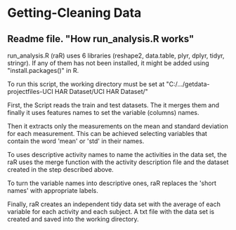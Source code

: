 # Getting-Cleaning Data
## Readme file. "How run_analysis.R works"

run_analysis.R (raR) uses 6 libraries (reshape2, data.table, plyr, dplyr, tidyr, stringr). If any of them has not been installed, it might be added using "install.packages()" in R.

To run this script, the working directory must be set at "C:/.../getdata-projectfiles-UCI HAR Dataset/UCI HAR Dataset/"

First, the Script reads the train and test datasets. The it merges them and finally it uses features names to set the variable (columns) names.

Then it extracts only the measurements on the mean and standard deviation for each measurement. This can be achieved selecting variables that contain the word 'mean' or 'std' in their names.

To uses descriptive activity names to name the activities in the data set, the raR uses the merge function with the activity description file and the dataset created in the step described above.

To turn the variable names into descriptive ones, raR replaces the 'short names' with appropriate labels.

Finally, raR creates an independent tidy data set with the average of each variable for each activity and each subject. A txt file with the data set is created and saved into the working directory.






